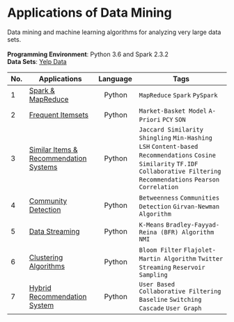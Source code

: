 # Applications of Data Mining

Data mining and machine learning algorithms for analyzing very large data sets.  
<br />
**Programming Environment**: Python 3.6 and Spark 2.3.2  
**Data Sets**: [Yelp Data](https://www.yelp.com/dataset)  

|No.|       Applications       |Language|Tags|
|---|--------------------------|--------|----|
|1|[Spark & MapReduce](https://github.com/zli78122/Data_Mining/tree/master/Assignment%201)|&nbsp;&nbsp;&nbsp;Python|`MapReduce` `Spark` `PySpark`|
|2|[Frequent Itemsets](https://github.com/zli78122/Data_Mining/tree/master/Assignment%202)|&nbsp;&nbsp;&nbsp;Python|`Market-Basket Model` `A-Priori` `PCY` `SON`|
|3|[Similar Items & Recommendation Systems](https://github.com/zli78122/Data_Mining/tree/master/Assignment%203)|&nbsp;&nbsp;&nbsp;Python|`Jaccard Similarity` `Shingling` `Min-Hashing` `LSH` `Content-based Recommendations` `Cosine Similarity` `TF.IDF` `Collaborative Filtering Recommendations` `Pearson Correlation`|
|4|[Community Detection](https://github.com/zli78122/Data_Mining/tree/master/Assignment%204)|&nbsp;&nbsp;&nbsp;Python|`Betweenness` `Communities Detection` `Girvan-Newman Algorithm`|
|5|[Data Streaming](https://github.com/zli78122/Data_Mining/tree/master/Assignment%205)|&nbsp;&nbsp;&nbsp;Python|`K-Means` `Bradley-Fayyad-Reina (BFR) Algorithm` `NMI`|
|6|[Clustering Algorithms](https://github.com/zli78122/Data_Mining/tree/master/Assignment%206)|&nbsp;&nbsp;&nbsp;Python|`Bloom Filter` `Flajolet-Martin Algorithm` `Twitter Streaming` `Reservoir Sampling`|
|7|[Hybrid Recommendation System](https://github.com/zli78122/Data_Mining/tree/master/Project)|&nbsp;&nbsp;&nbsp;Python|`User Based Collaborative Filtering` `Baseline` `Switching` `Cascade` `User Graph`|
